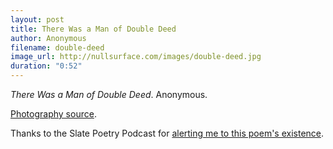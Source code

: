 ```yaml
---
layout: post
title: There Was a Man of Double Deed
author: Anonymous
filename: double-deed
image_url: http://nullsurface.com/images/double-deed.jpg
duration: "0:52"
---
```


_There Was a Man of Double Deed_.  Anonymous.

[Photography source](http://www.flickr.com/photos/lupinthe3rd/508326012/).

Thanks to the Slate Poetry Podcast for [alerting me to this poem's existence](http://www.slate.com/id/2200516/).
